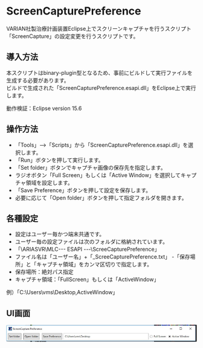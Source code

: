 # ScreenCapturePreference

VARIAN社製治療計画装置Eclipse上でスクリーンキャプチャを行うスクリプト「ScreenCapture」の設定変更を行うスクリプトです。  

## 導入方法

本スクリプトはbinary-plugin型となるため、事前にビルドして実行ファイルを生成する必要があります。  
ビルドで生成された「ScreenCapturePreference.esapi.dll」をEclipse上で実行します。  

動作検証：Eclipse version 15.6  

## 操作方法

- 「Tools」-->「Scripts」から「ScreenCapturePreference.esapi.dll」を選択します。
- 「Run」ボタンを押して実行します。
- 「Set folder」ボタンでキャプチャ画像の保存先を指定します。
- ラジオボタン「Full Screen」もしくは「Active Window」を選択してキャプチャ領域を設定します。
- 「Save Preference」ボタンを押して設定を保存します。
- 必要に応じて「Open folder」ボタンを押して指定フォルダを開きます。
## 各種設定
- 設定はユーザー毎かつ端末共通です。
- ユーザー毎の設定ファイルは次のフォルダに格納されています。
 - 「\\ARIASVR\MLC\--- ESAPI ---\ScreeCapturePreference」
 - ファイル名は「ユーザー名」+「_ScreeCapturePreference.txt」
 -「保存場所」と「キャプチャ領域」をカンマ区切りで指定します。
  - 保存場所：絶対パス指定　
  - キャプチャ領域：「FullScreen」もしくは「ActiveWindow」 
  
 例）「C:\Users\vms\Desktop,ActiveWindow」

## UI画面

![Screen capture of planCompare UI](https://github.com/tkmd94/ScreenCapturePreference/blob/master/SC.jpg)
